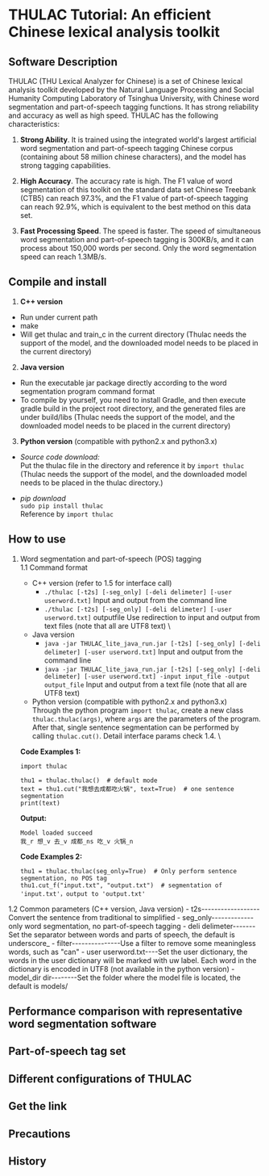 # THULAC Tutorial: An efficient Chinese lexical analysis toolkit

## Software Description

THULAC (THU Lexical Analyzer for Chinese) is a set of Chinese lexical analysis toolkit developed by the Natural Language Processing and Social Humanity Computing Laboratory of Tsinghua University, with Chinese word segmentation and part-of-speech tagging functions. It has strong reliability and accuracy as well as high speed. THULAC has the following characteristics:

1. **Strong Ability**. It is trained using the integrated world's largest artificial word segmentation and part-of-speech tagging Chinese corpus (containing about 58 million chinese characters), and the model has strong tagging capabilities.

2. **High Accuracy**. The accuracy rate is high. The F1 value of word segmentation of this toolkit on the standard data set Chinese Treebank (CTB5) can reach 97.3%, and the F1 value of part-of-speech tagging can reach 92.9%, which is equivalent to the best method on this data set.

3. **Fast Processing Speed**. The speed is faster. The speed of simultaneous word segmentation and part-of-speech tagging is 300KB/s, and it can process about 150,000 words per second. Only the word segmentation speed can reach 1.3MB/s.


## Compile and install

1. **C++ version**
- Run under current path
- make
- Will get thulac and train_c in the current directory
(Thulac needs the support of the model, and the downloaded model needs to be placed in the current directory)

2. **Java version**
- Run the executable jar package directly according to the word segmentation program command format
- To compile by yourself, you need to install Gradle, and then execute gradle build in the project root directory, and the generated files are under build/libs
(Thulac needs the support of the model, and the downloaded model needs to be placed in the current directory)

3. **Python version** (compatible with python2.x and python3.x)
- *Source code download:* \
    Put the thulac file in the directory and reference it by `import thulac` \
(Thulac needs the support of the model, and the downloaded model needs to be placed in the thulac directory.)

- *pip download* \
    `sudo pip install thulac`\
Reference by `import thulac`


## How to use
1. Word segmentation and part-of-speech (POS) tagging \
  1.1 Command format
    - C++ version (refer to 1.5 for interface call)
        - `./thulac [-t2s] [-seg_only] [-deli delimeter] [-user userword.txt]` Input and output from the command line
        - `./thulac [-t2s] [-seg_only] [-deli delimeter] [-user userword.txt]` outputfile Use redirection to input and output from text files (note that all are UTF8 text) \\
    - Java version
        - `java -jar THULAC_lite_java_run.jar [-t2s] [-seg_only] [-deli delimeter] [-user userword.txt]` Input and output from the command line
        - `java -jar THULAC_lite_java_run.jar [-t2s] [-seg_only] [-deli delimeter] [-user userword.txt] -input input_file -output output_file` Input and output from a text file (note that all are UTF8 text)
    - Python version (compatible with python2.x and python3.x)\
    Through the python program `import thulac`, create a new class `thulac.thulac(args)`, where `args` are the parameters of the program. After that, single sentence segmentation can be performed by calling `thulac.cut()`. Detail interface params check 1.4. \\

    **Code Examples 1:**
    ```
    import thulac   

    thu1 = thulac.thulac()  # default mode
    text = thu1.cut("我想去成都吃火锅", text=True)  # one sentence segmentation
    print(text)
    ``` 

    **Output:**
    ```
    Model loaded succeed
    我_r 想_v 去_v 成都_ns 吃_v 火锅_n
    ```

    **Code Examples 2:**
    ```
    thu1 = thulac.thulac(seg_only=True)  # Only perform sentence segmentation, no POS tag
    thu1.cut_f("input.txt", "output.txt")  # segmentation of 'input.txt'，output to 'output.txt'
    ```

  1.2 Common parameters (C++ version, Java version)
      - t2s------------------Convert the sentence from traditional to simplified
      - seg_only-------------only word segmentation, no part-of-speech tagging
      - deli delimeter-------Set the separator between words and parts of speech, the default is underscore_
      - filter---------------Use a filter to remove some meaningless words, such as "can"
      - user userword.txt----Set the user dictionary, the words in the user dictionary will be marked with uw label. Each word in the dictionary is encoded in UTF8 (not available in the python version)
      - model_dir dir--------Set the folder where the model file is located, the default is models/





## Performance comparison with representative word segmentation software
## Part-of-speech tag set
## Different configurations of THULAC
## Get the link
## Precautions
## History


